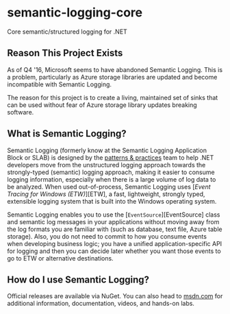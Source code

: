 # semantic-logging-core

Core semantic/structured logging for .NET

## Reason This Project Exists
As of Q4 '16, Microsoft seems to have abandoned Semantic Logging. This is a problem, particularly as 
Azure storage libraries are updated and become incompatible with Semantic Logging.

The reason for this project is to create a living, maintained set of sinks that can be used without fear 
of Azure storage library updates breaking software.

## What is Semantic Logging?

Semantic Logging (formerly know at the Semantic Logging Application Block or SLAB) is designed by the
[patterns & practices](http://aka.ms/mspnp) team to help .NET developers move from the unstructured
logging approach towards the strongly-typed (semantic) logging approach, making it easier to consume
logging information, especially when there is a large volume of log data to be analyzed. When used
out-of-process, Semantic Logging uses [_Event Tracing for Windows (ETW)_][ETW], a fast, lightweight, strongly
typed, extensible logging system that is built into the Windows operating system.

Semantic Logging enables you to use the [`EventSource`][EventSource] class and semantic log messages in your
applications without moving away from the log formats you are familiar with (such as database, text
file, Azure table storage). Also, you do not need to commit to how you consume events when developing
business logic; you have a unified application-specific API for logging and then you can decide later
whether you want those events to go to ETW or alternative destinations.

## How do I use Semantic Logging?

Official releases are available via NuGet.
You can also head to [msdn.com](https://msdn.microsoft.com/en-us/library/dn774980.aspx) for additional
information, documentation, videos, and hands-on labs.


